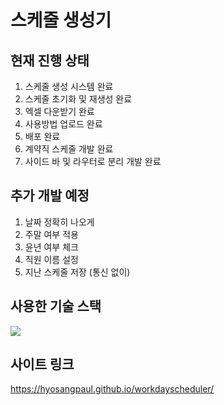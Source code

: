 # 스케줄 생성기

## 현재 진행 상태
1. 스케줄 생성 시스템 완료
2. 스케줄 초기화 및 재생성 완료
3. 엑셀 다운받기 완료
4. 사용방법 업로드 완료
5. 배포 완료
6. 계약직 스케줄 개발 완료
7. 사이드 바 및 라우터로 분리 개발 완료

## 추가 개발 예정
1. 날짜 정확히 나오게
2. 주말 여부 적용
3. 윤년 여부 체크
4. 직원 이름 설정
5. 지난 스케줄 저장 (통신 없이)

## 사용한 기술 스택
<img src="https://img.shields.io/badge/react-61DAFB?style=for-the-badge&logo=react&logoColor=black"> 

## 사이트 링크
https://hyosangpaul.github.io/workdayscheduler/
